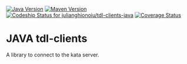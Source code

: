 [![Java Version](http://img.shields.io/badge/Java-1.8-blue.svg)](http://www.oracle.com/technetwork/java/javase/downloads/jdk8-downloads-2133151.html)
[![Maven Version](http://img.shields.io/maven-central/v/ro.ghionoiu/tdl-client-java.svg)](http://search.maven.org/#search%7Cgav%7C1%7Cg%3A%22ro.ghionoiu%22%20AND%20a%3A%22tdl-client-java%22)
[![Codeship Status for julianghionoiu/tdl-clients-java](https://img.shields.io/codeship/da7ca170-097e-0133-70b1-36ea30c979a9.svg)](https://codeship.com/projects/90604)
[![Coverage Status](https://coveralls.io/repos/julianghionoiu/tdl-client-java/badge.svg)](https://coveralls.io/r/julianghionoiu/tdl-client-java)

# JAVA tdl-clients

A library to connect to the kata server.
